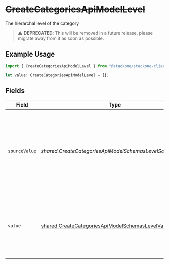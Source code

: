 # ~~CreateCategoriesApiModelLevel~~

The hierarchal level of the category

> :warning: **DEPRECATED**: This will be removed in a future release, please migrate away from it as soon as possible.

## Example Usage

```typescript
import { CreateCategoriesApiModelLevel } from "@stackone/stackone-client-ts/sdk/models/shared";

let value: CreateCategoriesApiModelLevel = {};
```

## Fields

| Field                                                                                                                                                                                                        | Type                                                                                                                                                                                                         | Required                                                                                                                                                                                                     | Description                                                                                                                                                                                                  |
| ------------------------------------------------------------------------------------------------------------------------------------------------------------------------------------------------------------ | ------------------------------------------------------------------------------------------------------------------------------------------------------------------------------------------------------------ | ------------------------------------------------------------------------------------------------------------------------------------------------------------------------------------------------------------ | ------------------------------------------------------------------------------------------------------------------------------------------------------------------------------------------------------------ |
| `sourceValue`                                                                                                                                                                                                | *shared.CreateCategoriesApiModelSchemasLevelSourceValue*                                                                                                                                                     | :heavy_minus_sign:                                                                                                                                                                                           | For read operations: the original category level from the provider. For write operations: fallback value used when value is omitted or "unmapped_value". You must ensure this matches the provider's format. |
| `value`                                                                                                                                                                                                      | [shared.CreateCategoriesApiModelSchemasLevelValue](../../../sdk/models/shared/createcategoriesapimodelschemaslevelvalue.md)                                                                                  | :heavy_minus_sign:                                                                                                                                                                                           | The unified category level. For write operations: provide one of the listed enum values, or omit/set to "unmapped_value" to use source_value instead.                                                        |